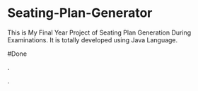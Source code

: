 # Seating-Plan-Generator

This is My Final Year Project of Seating Plan Generation During Examinations. It is totally developed using Java Language.




































#Done










































































































.




































































































































































































































































































































































































































































































.







































